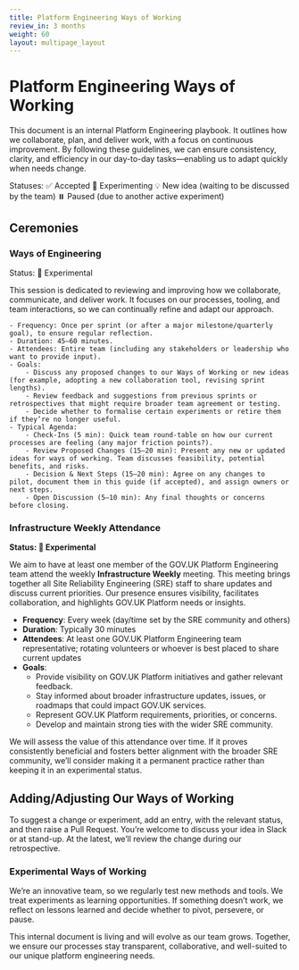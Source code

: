 ```yaml
---
title: Platform Engineering Ways of Working
review_in: 3 months
weight: 60
layout: multipage_layout
---
```


# Platform Engineering Ways of Working

This document is an internal Platform Engineering playbook. It outlines how we collaborate, plan, and deliver work, with a focus on continuous improvement. By following these guidelines, we can ensure consistency, clarity, and efficiency in our day-to-day tasks—enabling us to adapt quickly when needs change.

Statuses:
    ✅ Accepted
    🧪 Experimenting
    💡 New idea (waiting to be discussed by the team)
    ⏸️ Paused (due to another active experiment)

## Ceremonies

### Ways of Engineering

Status: 🧪 Experimental

This session is dedicated to reviewing and improving how we collaborate, communicate, and deliver work. It focuses on our processes, tooling, and team interactions, so we can continually refine and adapt our approach.

    - Frequency: Once per sprint (or after a major milestone/quarterly goal), to ensure regular reflection.
    - Duration: 45–60 minutes.
    - Attendees: Entire team (including any stakeholders or leadership who want to provide input).
    - Goals:
        - Discuss any proposed changes to our Ways of Working or new ideas (for example, adopting a new collaboration tool, revising sprint lengths).
        - Review feedback and suggestions from previous sprints or retrospectives that might require broader team agreement or testing.
        - Decide whether to formalise certain experiments or retire them if they’re no longer useful.
    - Typical Agenda:
        - Check-Ins (5 min): Quick team round-table on how our current processes are feeling (any major friction points?).
        - Review Proposed Changes (15–20 min): Present any new or updated ideas for ways of working. Team discusses feasibility, potential benefits, and risks.
        - Decision & Next Steps (15–20 min): Agree on any changes to pilot, document them in this guide (if accepted), and assign owners or next steps.
        - Open Discussion (5–10 min): Any final thoughts or concerns before closing.

### Infrastructure Weekly Attendance  

**Status: 🧪 Experimental**

We aim to have at least one member of the GOV.UK Platform Engineering team attend the weekly **Infrastructure Weekly** meeting. This meeting brings together all Site Reliability Engineering (SRE) staff to share updates and discuss current priorities. Our presence ensures visibility, facilitates collaboration, and highlights GOV.UK Platform needs or insights.

- **Frequency**: Every week (day/time set by the SRE community and others)
- **Duration**: Typically 30 minutes
- **Attendees**: At least one GOV.UK Platform Engineering team representative; rotating volunteers or whoever is best placed to share current updates
- **Goals**:
  - Provide visibility on GOV.UK Platform initiatives and gather relevant feedback.
  - Stay informed about broader infrastructure updates, issues, or roadmaps that could impact GOV.UK services.
  - Represent GOV.UK Platform requirements, priorities, or concerns.
  - Develop and maintain strong ties with the wider SRE community.

We will assess the value of this attendance over time. If it proves consistently beneficial and fosters better alignment with the broader SRE community, we’ll consider making it a permanent practice rather than keeping it in an experimental status.

## Adding/Adjusting Our Ways of Working

To suggest a change or experiment, add an entry, with the relevant status, and then raise a Pull Request. You’re welcome to discuss your idea in Slack or at stand-up. At the latest, we’ll review the change during our retrospective.

### Experimental Ways of Working

We’re an innovative team, so we regularly test new methods and tools. We treat experiments as learning opportunities. If something doesn’t work, we reflect on lessons learned and decide whether to pivot, persevere, or pause.

This internal document is living and will evolve as our team grows. Together, we ensure our processes stay transparent, collaborative, and well-suited to our unique platform engineering needs.
